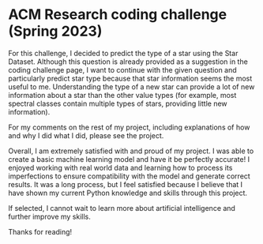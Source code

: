 # ACM Research coding challenge (Spring 2023)

For this challenge, I decided to predict the type of a star using the Star Dataset. Although this question is already provided as a suggestion in the coding challenge page, I want to continue with the given question and particularly predict star type because that star information seems the most useful to me. Understanding the type of a new star can provide a lot of new information about a star than the other value types (for example, most spectral classes contain multiple types of stars, providing little new information). 

For my comments on the rest of my project, including explanations of how and why I did what I did, please see the project. 

Overall, I am extremely satisfied with and proud of my project. I was able to create a basic machine learning model and have it be perfectly accurate! I enjoyed working with real world data and learning how to process its imperfections to ensure compatibility with the model and generate correct results. It was a long process, but I feel satisfied because I believe that I have shown my current Python knowledge and skills through this project. 

If selected, I cannot wait to learn more about artificial intelligence and further improve my skills.

Thanks for reading!
